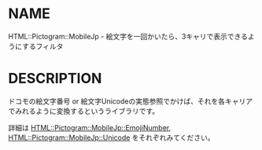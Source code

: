 # NAME

HTML::Pictogram::MobileJp - 絵文字を一回かいたら、3キャリで表示できるようにするフィルタ

# DESCRIPTION

ドコモの絵文字番号 or 絵文字Unicodeの実態参照でかけば、それを各キャリアでみれるように変換するというライブラリです。

詳細は [HTML::Pictogram::MobileJp::EmojiNumber](http://search.cpan.org/perldoc?HTML::Pictogram::MobileJp::EmojiNumber), [HTML::Pictogram::MobileJp::Unicode](http://search.cpan.org/perldoc?HTML::Pictogram::MobileJp::Unicode) をそれぞれみてください。